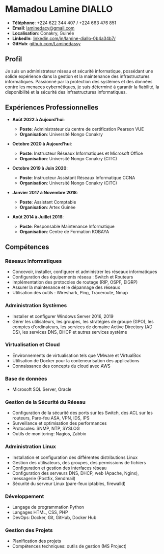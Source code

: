 # Mamadou Lamine DIALLO

- **Téléphone**: +224 622 344 407 / +224 663 476 851
- **Email**: laminedacy@gmail.com
- **Localisation**: Conakry, Guinée
- **LinkedIn**: [linkedin.com/in/lamine-diallo-0b4a34b7/](https://www.linkedin.com/in/lamine-diallo-0b4a34b7/)
- **GitHub**: [github.com/Laminedassy](https://github.com/Laminedassy)

## Profil

Je suis un administrateur réseau et sécurité informatique, possédant une solide expérience dans la gestion et la maintenance des infrastructures informatiques. Passionné par la protection des systèmes et des données contre les menaces cybernétiques, je suis déterminé à garantir la fiabilité, la disponibilité et la sécurité des infrastructures informatiques.

## Expériences Professionnelles

- **Août 2022 à Aujourd’hui**:
  - **Poste**: Administrateur du centre de certification Pearson VUE
  - **Organisation**: Université Nongo Conakry

- **Octobre 2020 à Aujourd’hui**:
  - **Poste**: Instructeur Réseaux Informatiques et Microsoft Office
  - **Organisation**: Université Nongo Conakry (CITC)

- **Octobre 2019 à Juin 2020**:
  - **Poste**: Instructeur Assistant Réseaux Informatique CCNA
  - **Organisation**: Université Nongo Conakry (CITC)

- **Janvier 2017 à Novembre 2018**:
  - **Poste**: Assistant Comptable
  - **Organisation**: Artex Guinée

- **Août 2014 à Juillet 2016**:
  - **Poste**: Responsable Maintenance Informatique
  - **Organisation**: Centre de Formation KOBAYA

## Compétences

### Réseaux Informatiques
- Concevoir, installer, configurer et administrer les réseaux informatiques
- Configuration des équipements réseau : Switch et Routeurs
- Implémentation des protocoles de routage (RIP, OSPF, EIGRP)
- Assurer la maintenance et le dépannage des réseaux
- Utilisation des outils : Wireshark, Ping, Traceroute, Nmap

### Administration Systèmes
- Installer et configurer Windows Server 2016, 2019
- Gérer les utilisateurs, les groupes, les stratégies de groupe (GPO), les comptes d'ordinateurs, les services de domaine Active Directory (AD DS), les services DNS, DHCP et autres services système

### Virtualisation et Cloud
- Environnements de virtualisation tels que VMware et VirtualBox
- Utilisation de Docker pour la conteneurisation des applications
- Connaissance des concepts du cloud avec AWS

### Base de données
- Microsoft SQL Server, Oracle

### Gestion de la Sécurité du Réseau
- Configuration de la sécurité des ports sur les Switch, des ACL sur les routeurs, Pare-feu ASA, VPN, IDS, IPS
- Surveillance et optimisation des performances
- Protocoles: SNMP, NTP, SYSLOG
- Outils de monitoring: Nagios, Zabbix

### Administration Linux
- Installation et configuration des différentes distributions Linux
- Gestion des utilisateurs, des groupes, des permissions de fichiers
- Configuration et gestion des interfaces réseau
- Configuration des serveurs DNS, DHCP, web (Apache, Nginx), messagerie (Postfix, Sendmail)
- Sécurité du serveur Linux (pare-feux iptables, firewalld)

### Développement
- Langage de programmation Python
- Langages HTML, CSS, PHP
- DevOps: Docker, Git, GitHub, Docker Hub

### Gestion des Projets
- Planification des projets
- Compétences techniques: outils de gestion (MS Project)

